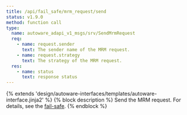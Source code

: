 ```yaml
---
title: /api/fail_safe/mrm_request/send
status: v1.9.0
method: function call
type:
  name: autoware_adapi_v1_msgs/srv/SendMrmRequest
  req:
    - name: request.sender
      text: The sender name of the MRM request.
    - name: request.strategy
      text: The strategy of the MRM request.
  res:
    - name: status
      text: response status
---
```


{% extends 'design/autoware-interfaces/templates/autoware-interface.jinja2' %}
{% block description %}
Send the MRM request.
For details, see the [fail-safe](../../../../features/fail-safe.md).
{% endblock %}

